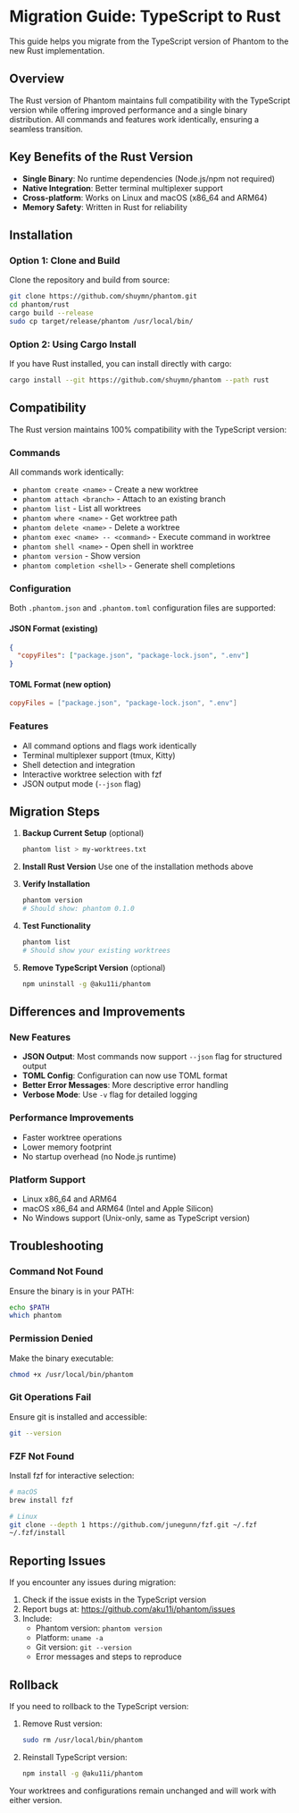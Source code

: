 # Migration Guide: TypeScript to Rust

This guide helps you migrate from the TypeScript version of Phantom to the new Rust implementation.

## Overview

The Rust version of Phantom maintains full compatibility with the TypeScript version while offering improved performance and a single binary distribution. All commands and features work identically, ensuring a seamless transition.

## Key Benefits of the Rust Version

- **Single Binary**: No runtime dependencies (Node.js/npm not required)
- **Native Integration**: Better terminal multiplexer support
- **Cross-platform**: Works on Linux and macOS (x86_64 and ARM64)
- **Memory Safety**: Written in Rust for reliability

## Installation

### Option 1: Clone and Build

Clone the repository and build from source:
```bash
git clone https://github.com/shuymn/phantom.git
cd phantom/rust
cargo build --release
sudo cp target/release/phantom /usr/local/bin/
```

### Option 2: Using Cargo Install

If you have Rust installed, you can install directly with cargo:
```bash
cargo install --git https://github.com/shuymn/phantom --path rust
```

## Compatibility

The Rust version maintains 100% compatibility with the TypeScript version:

### Commands
All commands work identically:
- `phantom create <name>` - Create a new worktree
- `phantom attach <branch>` - Attach to an existing branch
- `phantom list` - List all worktrees
- `phantom where <name>` - Get worktree path
- `phantom delete <name>` - Delete a worktree
- `phantom exec <name> -- <command>` - Execute command in worktree
- `phantom shell <name>` - Open shell in worktree
- `phantom version` - Show version
- `phantom completion <shell>` - Generate shell completions

### Configuration
Both `.phantom.json` and `.phantom.toml` configuration files are supported:

#### JSON Format (existing)
```json
{
  "copyFiles": ["package.json", "package-lock.json", ".env"]
}
```

#### TOML Format (new option)
```toml
copyFiles = ["package.json", "package-lock.json", ".env"]
```

### Features
- All command options and flags work identically
- Terminal multiplexer support (tmux, Kitty)
- Shell detection and integration
- Interactive worktree selection with fzf
- JSON output mode (`--json` flag)

## Migration Steps

1. **Backup Current Setup** (optional)
   ```bash
   phantom list > my-worktrees.txt
   ```

2. **Install Rust Version**
   Use one of the installation methods above

3. **Verify Installation**
   ```bash
   phantom version
   # Should show: phantom 0.1.0
   ```

4. **Test Functionality**
   ```bash
   phantom list
   # Should show your existing worktrees
   ```

5. **Remove TypeScript Version** (optional)
   ```bash
   npm uninstall -g @aku11i/phantom
   ```

## Differences and Improvements

### New Features
- **JSON Output**: Most commands now support `--json` flag for structured output
- **TOML Config**: Configuration can now use TOML format
- **Better Error Messages**: More descriptive error handling
- **Verbose Mode**: Use `-v` flag for detailed logging

### Performance Improvements
- Faster worktree operations
- Lower memory footprint
- No startup overhead (no Node.js runtime)

### Platform Support
- Linux x86_64 and ARM64
- macOS x86_64 and ARM64 (Intel and Apple Silicon)
- No Windows support (Unix-only, same as TypeScript version)

## Troubleshooting

### Command Not Found
Ensure the binary is in your PATH:
```bash
echo $PATH
which phantom
```

### Permission Denied
Make the binary executable:
```bash
chmod +x /usr/local/bin/phantom
```

### Git Operations Fail
Ensure git is installed and accessible:
```bash
git --version
```

### FZF Not Found
Install fzf for interactive selection:
```bash
# macOS
brew install fzf

# Linux
git clone --depth 1 https://github.com/junegunn/fzf.git ~/.fzf
~/.fzf/install
```

## Reporting Issues

If you encounter any issues during migration:

1. Check if the issue exists in the TypeScript version
2. Report bugs at: https://github.com/aku11i/phantom/issues
3. Include:
   - Phantom version: `phantom version`
   - Platform: `uname -a`
   - Git version: `git --version`
   - Error messages and steps to reproduce

## Rollback

If you need to rollback to the TypeScript version:

1. Remove Rust version:
   ```bash
   sudo rm /usr/local/bin/phantom
   ```

2. Reinstall TypeScript version:
   ```bash
   npm install -g @aku11i/phantom
   ```

Your worktrees and configurations remain unchanged and will work with either version.